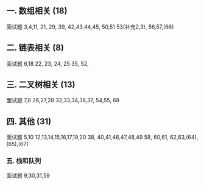 ## 一. 数组相关 (18)
面试题   3,4,11,
        21, 29,
        39,
            42,43,44,45,
        50,51
        53(补充2,3), 56,57,(66)


## 二. 链表相关 (8)
面试题  6,18
       22,   23, 24, 25
       35,
       52,
       
       
## 三. 二叉树相关 (13)
面试题  7,8
        26,27,28
        32,33,34,36,37,
        54,55,
        68
        
        
## 四. 其他 (31)
面试题 5,10
      12,13,14,15,16,17,19,20
      38,
      40,41,46,47,48,49
      58,
      60,61,   62,63,(64),(65),(67)
      
### 五. 栈和队列
面试题 9,30,31,59     
